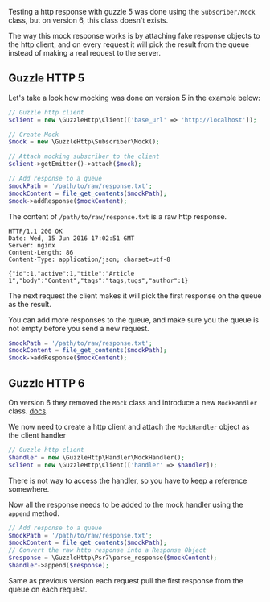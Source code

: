 Testing a http response with guzzle 5 was done using the `Subscriber/Mock` class, but on version 6, this class doesn't exists.

The way this mock response works is by attaching fake response objects to the http client, and on every request it will pick the result from the queue instead of making a real request to the server.

## Guzzle HTTP 5

Let's take a look how mocking was done on version 5 in the example below:

```php
// Guzzle http client
$client = new \GuzzleHttp\Client(['base_url' => 'http://localhost']);

// Create Mock
$mock = new \GuzzleHttp\Subscriber\Mock();

// Attach mocking subscriber to the client
$client->getEmitter()->attach($mock);

// Add response to a queue
$mockPath = '/path/to/raw/response.txt';
$mockContent = file_get_contents($mockPath);
$mock->addResponse($mockContent);
```

The content of `/path/to/raw/response.txt` is a raw http response.

```
HTTP/1.1 200 OK
Date: Wed, 15 Jun 2016 17:02:51 GMT
Server: nginx
Content-Length: 86
Content-Type: application/json; charset=utf-8

{"id":1,"active":1,"title":"Article 1","body":"Content","tags":"tags,tugs","author":1}
```

The next request the client makes it will pick the first response on the queue as the result.

You can add more responses to the queue, and make sure you the queue is not empty before you send a new request.

```php
$mockPath = '/path/to/raw/response.txt';
$mockContent = file_get_contents($mockPath);
$mock->addResponse($mockContent);
```

## Guzzle HTTP 6

On version 6 they removed the `Mock` class and introduce a new `MockHandler` class. [docs](http://docs.guzzlephp.org/en/stable/testing.html#mock-handler).

We now need to create a http client and attach the `MockHandler` object as the client handler
```php
// Guzzle http client
$handler = new \GuzzleHttp\Handler\MockHandler();
$client = new \GuzzleHttp\Client(['handler' => $handler]);
```
There is not way to access the handler, so you have to keep a reference somewhere.

Now all the response needs to be added to the mock handler using the `append` method.

```php
// Add response to a queue
$mockPath = '/path/to/raw/response.txt';
$mockContent = file_get_contents($mockPath);
// Convert the raw http response into a Response Object
$response = \GuzzleHttp\Psr7\parse_response($mockContent);
$handler->append($response);
```

Same as previous version each request pull the first response from the queue on each request.
